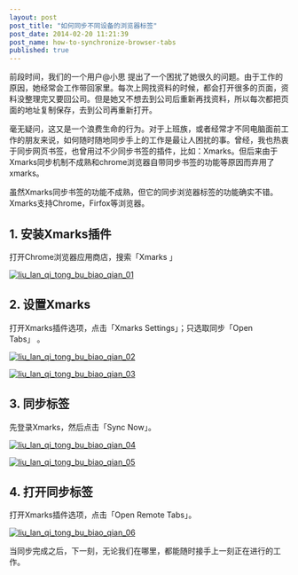 ```yaml
---
layout: post
post_title: "如何同步不同设备的浏览器标签"
post_date: 2014-02-20 11:21:39
post_name: how-to-synchronize-browser-tabs
published: true
---
```

前段时间，我们的一个用户@小思 提出了一个困扰了她很久的问题。由于工作的原因，她经常会工作带回家里。每次上网找资料的时候，都会打开很多的页面，资料没整理完又要回公司。但是她又不想去到公司后重新再找资料，所以每次都把页面的地址复制保存，去到公司再重新打开。

毫无疑问，这又是一个浪费生命的行为。对于上班族，或者经常才不同电脑面前工作的朋友来说，如何随时随地同步手上的工作是最让人困扰的事。曾经，我也热衷于同步网页书签，也曾用过不少同步书签的插件，比如：Xmarks。但后来由于Xmarks同步机制不成熟和chrome浏览器自带同步书签的功能等原因而弃用了xmarks。

虽然Xmarks同步书签的功能不成熟，但它的同步浏览器标签的功能确实不错。Xmarks支持Chrome，Firfox等浏览器。

## 1. 安装Xmarks插件

打开Chrome浏览器应用商店，搜索「Xmarks 」

[![liu_lan_qi_tong_bu_biao_qian_01](http://7arnhx.com1.z0.glb.clouddn.com/wp-content/uploads/2014/02/liu_lan_qi_tong_bu_biao_qian_01.jpg)](http://7arnhx.com1.z0.glb.clouddn.com/wp-content/uploads/2014/02/liu_lan_qi_tong_bu_biao_qian_01.jpg)

## 2. 设置Xmarks

打开Xmarks插件选项，点击「Xmarks Settings」；只选取同步「Open Tabs」 。

[![liu_lan_qi_tong_bu_biao_qian_02](http://7arnhx.com1.z0.glb.clouddn.com/wp-content/uploads/2014/02/liu_lan_qi_tong_bu_biao_qian_02.jpg)](http://7arnhx.com1.z0.glb.clouddn.com/wp-content/uploads/2014/02/liu_lan_qi_tong_bu_biao_qian_02.jpg)

[![liu_lan_qi_tong_bu_biao_qian_03](http://7arnhx.com1.z0.glb.clouddn.com/wp-content/uploads/2014/02/liu_lan_qi_tong_bu_biao_qian_03.jpg)](http://7arnhx.com1.z0.glb.clouddn.com/wp-content/uploads/2014/02/liu_lan_qi_tong_bu_biao_qian_03.jpg)

## 3. 同步标签

先登录Xmarks，然后点击「Sync Now」。

[![liu_lan_qi_tong_bu_biao_qian_04](http://7arnhx.com1.z0.glb.clouddn.com/wp-content/uploads/2014/02/liu_lan_qi_tong_bu_biao_qian_04.jpg)](http://7arnhx.com1.z0.glb.clouddn.com/wp-content/uploads/2014/02/liu_lan_qi_tong_bu_biao_qian_04.jpg)

[![liu_lan_qi_tong_bu_biao_qian_05](http://7arnhx.com1.z0.glb.clouddn.com/wp-content/uploads/2014/02/liu_lan_qi_tong_bu_biao_qian_05.jpg)](http://7arnhx.com1.z0.glb.clouddn.com/wp-content/uploads/2014/02/liu_lan_qi_tong_bu_biao_qian_05.jpg)

## 4. 打开同步标签

打开Xmarks插件选项，点击「Open Remote Tabs」。

[![liu_lan_qi_tong_bu_biao_qian_06](http://7arnhx.com1.z0.glb.clouddn.com/wp-content/uploads/2014/02/liu_lan_qi_tong_bu_biao_qian_06.jpg)](http://7arnhx.com1.z0.glb.clouddn.com/wp-content/uploads/2014/02/liu_lan_qi_tong_bu_biao_qian_06.jpg)

当同步完成之后，下一刻，无论我们在哪里，都能随时接手上一刻正在进行的工作。